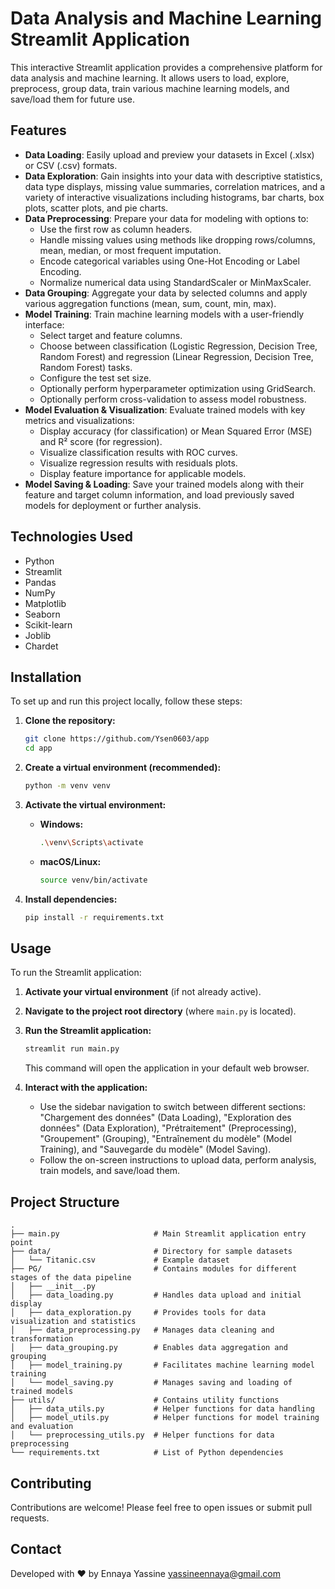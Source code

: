 # Data Analysis and Machine Learning Streamlit Application

This interactive Streamlit application provides a comprehensive platform for data analysis and machine learning. It allows users to load, explore, preprocess, group data, train various machine learning models, and save/load them for future use.

## Features

*   **Data Loading**: Easily upload and preview your datasets in Excel (.xlsx) or CSV (.csv) formats.
*   **Data Exploration**: Gain insights into your data with descriptive statistics, data type displays, missing value summaries, correlation matrices, and a variety of interactive visualizations including histograms, bar charts, box plots, scatter plots, and pie charts.
*   **Data Preprocessing**: Prepare your data for modeling with options to:
    *   Use the first row as column headers.
    *   Handle missing values using methods like dropping rows/columns, mean, median, or most frequent imputation.
    *   Encode categorical variables using One-Hot Encoding or Label Encoding.
    *   Normalize numerical data using StandardScaler or MinMaxScaler.
*   **Data Grouping**: Aggregate your data by selected columns and apply various aggregation functions (mean, sum, count, min, max).
*   **Model Training**: Train machine learning models with a user-friendly interface:
    *   Select target and feature columns.
    *   Choose between classification (Logistic Regression, Decision Tree, Random Forest) and regression (Linear Regression, Decision Tree, Random Forest) tasks.
    *   Configure the test set size.
    *   Optionally perform hyperparameter optimization using GridSearch.
    *   Optionally perform cross-validation to assess model robustness.
*   **Model Evaluation & Visualization**: Evaluate trained models with key metrics and visualizations:
    *   Display accuracy (for classification) or Mean Squared Error (MSE) and R² score (for regression).
    *   Visualize classification results with ROC curves.
    *   Visualize regression results with residuals plots.
    *   Display feature importance for applicable models.
*   **Model Saving & Loading**: Save your trained models along with their feature and target column information, and load previously saved models for deployment or further analysis.

## Technologies Used

*   Python
*   Streamlit
*   Pandas
*   NumPy
*   Matplotlib
*   Seaborn
*   Scikit-learn
*   Joblib
*   Chardet

## Installation

To set up and run this project locally, follow these steps:

1.  **Clone the repository:**
    ```bash
    git clone https://github.com/Ysen0603/app
    cd app
    ```

2.  **Create a virtual environment (recommended):**
    ```bash
    python -m venv venv
    ```

3.  **Activate the virtual environment:**
    *   **Windows:**
        ```bash
        .\venv\Scripts\activate
        ```
    *   **macOS/Linux:**
        ```bash
        source venv/bin/activate
        ```

4.  **Install dependencies:**
    ```bash
    pip install -r requirements.txt
    ```

## Usage

To run the Streamlit application:

1.  **Activate your virtual environment** (if not already active).
2.  **Navigate to the project root directory** (where `main.py` is located).
3.  **Run the Streamlit application:**
    ```bash
    streamlit run main.py
    ```

    This command will open the application in your default web browser.

4.  **Interact with the application:**
    *   Use the sidebar navigation to switch between different sections: "Chargement des données" (Data Loading), "Exploration des données" (Data Exploration), "Prétraitement" (Preprocessing), "Groupement" (Grouping), "Entraînement du modèle" (Model Training), and "Sauvegarde du modèle" (Model Saving).
    *   Follow the on-screen instructions to upload data, perform analysis, train models, and save/load them.

## Project Structure

```
.
├── main.py                     # Main Streamlit application entry point
├── data/                       # Directory for sample datasets
│   └── Titanic.csv             # Example dataset
├── PG/                         # Contains modules for different stages of the data pipeline
│   ├── __init__.py
│   ├── data_loading.py         # Handles data upload and initial display
│   ├── data_exploration.py     # Provides tools for data visualization and statistics
│   ├── data_preprocessing.py   # Manages data cleaning and transformation
│   ├── data_grouping.py        # Enables data aggregation and grouping
│   ├── model_training.py       # Facilitates machine learning model training
│   └── model_saving.py         # Manages saving and loading of trained models
├── utils/                      # Contains utility functions
│   ├── data_utils.py           # Helper functions for data handling
│   ├── model_utils.py          # Helper functions for model training and evaluation
│   └── preprocessing_utils.py  # Helper functions for data preprocessing
└── requirements.txt            # List of Python dependencies
```

## Contributing

Contributions are welcome! Please feel free to open issues or submit pull requests.

## Contact

Developed with ❤️ by Ennaya Yassine yassineennaya@gmail.com